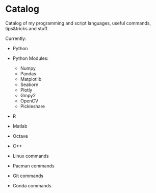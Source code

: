# Catalog
Catalog of my programming and script languages, useful commands, tips&tricks and stuff.

Currently:

- Python

- Python Modules:
  - Numpy
  - Pandas
  - Matplotlib
  - Seaborn
  - Plotly
  - Gmpy2
  - OpenCV
  - Pickleshare
  
- R

- Matlab

- Octave

- C++

- Linux commands

- Pacman commands

- Git commands

- Conda commands
